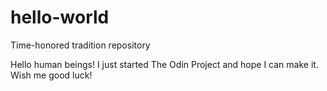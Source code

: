 # hello-world
Time-honored tradition repository

Hello human beings!
I just started The Odin Project and hope I can make it.
Wish me good luck!
